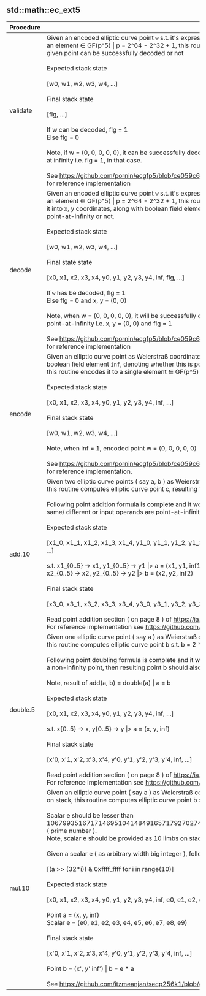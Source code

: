 
## std::math::ec_ext5
| Procedure | Description |
| ----------- | ------------- |
| validate |  Given an encoded elliptic curve point `w` s.t. it's expressed using<br /> an element ∈ GF(p^5) \| p = 2^64 - 2^32 + 1, this routine verifies whether<br /> given point can be successfully decoded or not<br /><br /> Expected stack state <br /><br /> [w0, w1, w2, w3, w4, ...]<br /><br /> Final stack state <br /><br /> [flg, ...]<br /><br /> If w can be decoded, flg = 1<br /> Else flg = 0<br /><br /> Note, if w = (0, 0, 0, 0, 0), it can be successfully decoded to point <br /> at infinity i.e. flg = 1, in that case.<br /><br /> See https://github.com/pornin/ecgfp5/blob/ce059c6/python/ecGFp5.py#L1043-L1052<br /> for reference implementation |
| decode |  Given an encoded elliptic curve point `w` s.t. it's expressed using<br /> an element ∈ GF(p^5) \| p = 2^64 - 2^32 + 1, this routine attempts to decode<br /> it into x, y coordinates, along with boolean field element denoting whether it's<br /> point-at-infinity or not.<br /><br /> Expected stack state <br /><br /> [w0, w1, w2, w3, w4, ...]<br /><br /> Final state state <br /><br /> [x0, x1, x2, x3, x4, y0, y1, y2, y3, y4, inf, flg, ...]<br /><br /> If `w` has be decoded, flg = 1<br /> Else flg = 0 and x, y = (0, 0)<br /><br /> Note, when w = (0, 0, 0, 0, 0), it will be successfully decoded to<br /> point-at-infinity i.e. x, y = (0, 0) and flg = 1<br /><br /> See https://github.com/pornin/ecgfp5/blob/ce059c6/python/ecGFp5.py#L1022-L1041<br /> for reference implementation |
| encode |  Given an elliptic curve point as Weierstraß coordinates (X, Y) along with<br /> boolean field element `inf`, denoting whether this is point-at-infinity or not, <br /> this routine encodes it to a single element ∈ GF(p^5) \| p = 2^64 - 2^32 + 1<br /><br /> Expected stack state <br /><br /> [x0, x1, x2, x3, x4, y0, y1, y2, y3, y4, inf, ...]<br /><br /> Final stack state <br /><br /> [w0, w1, w2, w3, w4, ...]<br /><br /> Note, when inf = 1, encoded point w = (0, 0, 0, 0, 0)<br /><br /> See https://github.com/pornin/ecgfp5/blob/ce059c6/python/ecGFp5.py#L1214-L1216<br /> for reference implementation. |
| add.10 |  Given two elliptic curve points ( say a, b ) as Weierstraß coordinates (X, Y) on stack,<br /> this routine computes elliptic curve point c, resulting from a + b.<br /><br /> Following point addition formula is complete and it works when two points are <br /> same/ different or input operands are point-at-infinity.<br /><br /> Expected stack state<br /><br /> [x1_0, x1_1, x1_2, x1_3, x1_4, y1_0, y1_1, y1_2, y1_3, y1_4, inf1, x2_0, x2_1, x2_2, x2_3, x2_4, y2_0, y2_1, y2_2, y2_3, y2_4, inf2, ...]<br /><br /> s.t. x1_{0..5} -> x1, y1_{0..5} -> y1 \|> a = (x1, y1, inf1)<br />      x2_{0..5} -> x2, y2_{0..5} -> y2 \|> b = (x2, y2, inf2)<br /><br /> Final stack state<br /><br /> [x3_0, x3_1, x3_2, x3_3, x3_4, y3_0, y3_1, y3_2, y3_3, y3_4, inf3, ...]<br /><br /> Read point addition section ( on page 8 ) of https://ia.cr/2022/274<br /> For reference implementation see https://github.com/pornin/ecgfp5/blob/ce059c6/python/ecGFp5.py#L1228-L1255 |
| double.5 |  Given one elliptic curve point ( say a ) as Weierstraß coordinates (X, Y) on stack,<br /> this routine computes elliptic curve point b s.t. b = 2 * a.<br /><br /> Following point doubling formula is complete and it works only when input operand is<br /> a non-infinity point, then resulting point b should also be non-infinity.<br /><br /> Note, result of add(a, b) = double(a) \| a = b<br /><br /> Expected stack state<br /><br /> [x0, x1, x2, x3, x4, y0, y1, y2, y3, y4, inf, ...]<br /><br /> s.t. x{0..5} -> x, y{0..5} -> y \|> a = (x, y, inf)<br /><br /> Final stack state<br /><br /> [x'0, x'1, x'2, x'3, x'4, y'0, y'1, y'2, y'3, y'4, inf, ...]<br /><br /> Read point addition section ( on page 8 ) of https://ia.cr/2022/274<br /> For reference implementation see https://github.com/pornin/ecgfp5/blob/ce059c6/python/ecGFp5.py#L1270-L1280 |
| mul.10 |  Given an elliptic curve point ( say a ) as Weierstraß coordinates (X, Y) and a 319 -bit scalar ( say e )<br /> on stack, this routine computes elliptic curve point b s.t. b =  e * a, using double-and-add technique.<br /><br /> Scalar e should be lesser than 1067993516717146951041484916571792702745057740581727230159139685185762082554198619328292418486241 ( prime number ).<br /> Note, scalar e should be provided as 10 limbs on stack, each of 32 -bit ( in little endian byte order ).<br /> <br /> Given a scalar e ( as arbitrary width big integer ), following python code snippet should convert it to desired input form<br /><br /> [(a >> (32*i)) & 0xffff_ffff for i in range(10)]<br /><br /> Expected stack state<br /><br /> [x0, x1, x2, x3, x4, y0, y1, y2, y3, y4, inf, e0, e1, e2, e3, e4, e5, e6, e7, e8, e9, ...]<br /><br /> Point a = (x, y, inf)<br /> Scalar e = (e0, e1, e2, e3, e4, e5, e6, e7, e8, e9)<br /><br /> Final stack state<br /><br /> [x'0, x'1, x'2, x'3, x'4, y'0, y'1, y'2, y'3, y'4, inf, ...]<br /><br /> Point b = (x', y' inf') \| b = e * a<br /><br /> See https://github.com/itzmeanjan/secp256k1/blob/cbbe199/point.py#L174-L186 for source of inpiration. |
